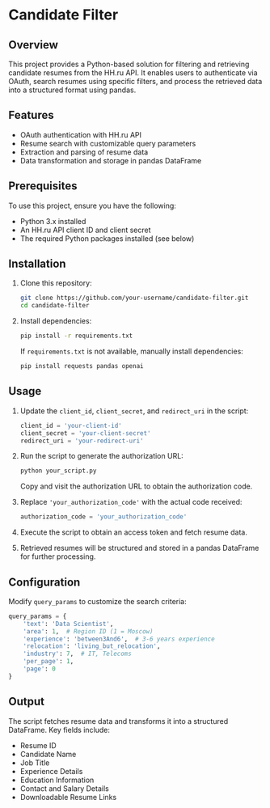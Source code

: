 # Candidate Filter

## Overview
This project provides a Python-based solution for filtering and retrieving candidate resumes from the HH.ru API. It enables users to authenticate via OAuth, search resumes using specific filters, and process the retrieved data into a structured format using pandas.

## Features
- OAuth authentication with HH.ru API
- Resume search with customizable query parameters
- Extraction and parsing of resume data
- Data transformation and storage in pandas DataFrame

## Prerequisites
To use this project, ensure you have the following:
- Python 3.x installed
- An HH.ru API client ID and client secret
- The required Python packages installed (see below)

## Installation
1. Clone this repository:
   ```sh
   git clone https://github.com/your-username/candidate-filter.git
   cd candidate-filter
   ```

2. Install dependencies:
   ```sh
   pip install -r requirements.txt
   ```
   If `requirements.txt` is not available, manually install dependencies:
   ```sh
   pip install requests pandas openai
   ```

## Usage
1. Update the `client_id`, `client_secret`, and `redirect_uri` in the script:
   ```python
   client_id = 'your-client-id'
   client_secret = 'your-client-secret'
   redirect_uri = 'your-redirect-uri'
   ```

2. Run the script to generate the authorization URL:
   ```sh
   python your_script.py
   ```
   Copy and visit the authorization URL to obtain the authorization code.

3. Replace `'your_authorization_code'` with the actual code received:
   ```python
   authorization_code = 'your_authorization_code'
   ```

4. Execute the script to obtain an access token and fetch resume data.

5. Retrieved resumes will be structured and stored in a pandas DataFrame for further processing.

## Configuration
Modify `query_params` to customize the search criteria:
```python
query_params = {
    'text': 'Data Scientist',
    'area': 1,  # Region ID (1 = Moscow)
    'experience': 'between3And6',  # 3-6 years experience
    'relocation': 'living_but_relocation',
    'industry': 7,  # IT, Telecoms
    'per_page': 1,
    'page': 0
}
```

## Output
The script fetches resume data and transforms it into a structured DataFrame. Key fields include:
- Resume ID
- Candidate Name
- Job Title
- Experience Details
- Education Information
- Contact and Salary Details
- Downloadable Resume Links
